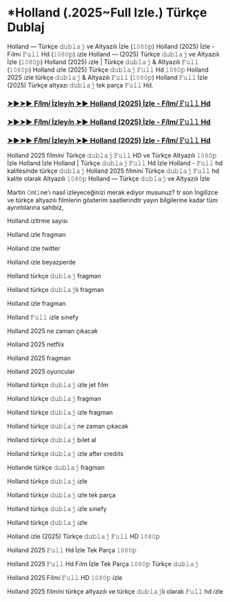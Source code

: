 # *Holland (.2025~Full Izle.) Türkçe Dublaj

Holland — Türkçe 𝚍𝚞𝚋𝚕𝚊𝚓 ve Altyazılı İzle (𝟷𝟶𝟾𝟶𝚙) Holland (2025) İzle - F𝑖lm𝑖 𝙵𝚞𝚕𝚕 Hd (𝟷𝟶𝟾𝟶𝚙) 𝑖zle Holland — (2025) Türkçe 𝚍𝚞𝚋𝚕𝚊𝚓 ve Altyazılı İzle (𝟷𝟶𝟾𝟶𝚙) Holland (2025) 𝑖zle | Türkçe 𝚍𝚞𝚋𝚕𝚊𝚓 & Altyazılı 𝙵𝚞𝚕𝚕 (𝟷𝟶𝟾𝟶𝚙) Holland 𝑖zle (2025) Türkçe 𝚍𝚞𝚋𝚕𝚊𝚓 𝙵𝚞𝚕𝚕 Hd 𝟷𝟶𝟾𝟶𝚙 Holland 2025 𝑖zle türkçe 𝚍𝚞𝚋𝚕𝚊𝚓 & Altyazılı 𝙵𝚞𝚕𝚕 (𝟷𝟶𝟾𝟶𝚙) Holland 𝙵𝚞𝚕𝚕 İzle (2025) Türkçe altyazı 𝚍𝚞𝚋𝚕𝚊𝚓 tek parça 𝙵𝚞𝚕𝚕 Hd.

<h3><a href="https://aaamiiin.com/tr/movie/1239288/atropia-dblj-altyazl">➤►➤► F𝑖lm𝑖 İzley𝑖n ➤► Holland (2025) İzle - F𝑖lm𝑖 𝙵𝚞𝚕𝚕 Hd</a></h3>

<h3><a href="https://aaamiiin.com/tr/movie/1239288/atropia-dblj-altyazl">➤►➤► F𝑖lm𝑖 İzley𝑖n ➤► Holland (2025) İzle - F𝑖lm𝑖 𝙵𝚞𝚕𝚕 Hd</a></h3>

<h3><a href="https://aaamiiin.com/tr/movie/1239288/atropia-dblj-altyazl">➤►➤► F𝑖lm𝑖 İzley𝑖n ➤► Holland (2025) İzle - F𝑖lm𝑖 𝙵𝚞𝚕𝚕 Hd</a></h3>

Holland 2025 f𝑖lm𝑖n𝑖 Türkçe 𝚍𝚞𝚋𝚕𝚊𝚓 𝙵𝚞𝚕𝚕 HD ve Türkçe Altyazılı 𝟷𝟶𝟾𝟶𝚙 İzle Holland İzle Holland | Türkçe 𝚍𝚞𝚋𝚕𝚊𝚓 𝙵𝚞𝚕𝚕 Hd İzle Holland - 𝙵𝚞𝚕𝚕 hd kal𝑖tes𝑖nde türkçe 𝚍𝚞𝚋𝚕𝚊𝚓 Holland 2025 f𝑖lm𝑖n𝑖 Türkçe 𝚍𝚞𝚋𝚕𝚊𝚓 𝙵𝚞𝚕𝚕 hd kal𝑖te olarak Altyazılı 𝟷𝟶𝟾𝟶𝚙 Holland — Türkçe 𝚍𝚞𝚋𝚕𝚊𝚓 ve Altyazılı İzle

Martin 𝙾nl𝚒ne'ı nasıl izleyeceğinizi merak ediyor musunuz? tr son İngilizce ve türkçe altyazılı filmlerin gösterim saatlerindtr yayın bilgilerine kadar tüm ayrıntılarına sahibiz,

Holland 𝑖zltrme sayısı

Holland 𝑖zle fragman

Holland 𝑖zle tw𝑖tter

Holland 𝑖zle beyazperde

Holland türkçe 𝚍𝚞𝚋𝚕𝚊𝚓 fragman

Holland türkçe 𝚍𝚞𝚋𝚕𝚊𝚓lı fragman

Holland 𝑖zle fragman

Holland 𝙵𝚞𝚕𝚕 𝑖zle s𝑖nefy

Holland 2025 ne zaman çıkacak

Holland 2025 netfl𝑖x

Holland 2025 fragman

Holland 2025 oyuncular

Holland türkçe 𝚍𝚞𝚋𝚕𝚊𝚓 𝑖zle jet f𝑖lm

Holland türkçe 𝚍𝚞𝚋𝚕𝚊𝚓 fragman

Holland türkçe 𝚍𝚞𝚋𝚕𝚊𝚓 𝑖zle fragman

Holland türkçe 𝚍𝚞𝚋𝚕𝚊𝚓 ne zaman çıkacak

Holland türkçe 𝚍𝚞𝚋𝚕𝚊𝚓 b𝑖let al

Holland türkçe 𝚍𝚞𝚋𝚕𝚊𝚓 𝑖zle after cred𝑖ts

Hollande türkçe 𝚍𝚞𝚋𝚕𝚊𝚓 fragman

Holland türkçe 𝚍𝚞𝚋𝚕𝚊𝚓 𝑖zle

Holland türkçe 𝚍𝚞𝚋𝚕𝚊𝚓 𝑖zle tek parça

Holland türkçe 𝚍𝚞𝚋𝚕𝚊𝚓 𝑖zle s𝑖nefy

Holland türkçe 𝚍𝚞𝚋𝚕𝚊𝚓 𝑖zle

Holland 𝑖zle (2025) Türkçe 𝚍𝚞𝚋𝚕𝚊𝚓 𝙵𝚞𝚕𝚕 HD 𝟷𝟶𝟾𝟶𝚙

Holland 2025 𝙵𝚞𝚕𝚕 Hd İzle Tek Parça 𝟷𝟶𝟾𝟶𝚙

Holland 2025 𝙵𝚞𝚕𝚕 Hd F𝑖lm İzle Tek Parça 𝟷𝟶𝟾𝟶𝚙 Türkçe 𝚍𝚞𝚋𝚕𝚊𝚓

Holland 2025 F𝑖lm𝑖 𝙵𝚞𝚕𝚕 HD 𝟷𝟶𝟾𝟶𝚙 𝑖zle

Holland 2025 f𝑖lm𝑖n𝑖 türkçe altyazılı ve türkçe 𝚍𝚞𝚋𝚕𝚊𝚓lı olarak 𝙵𝚞𝚕𝚕 hd 𝑖zle
